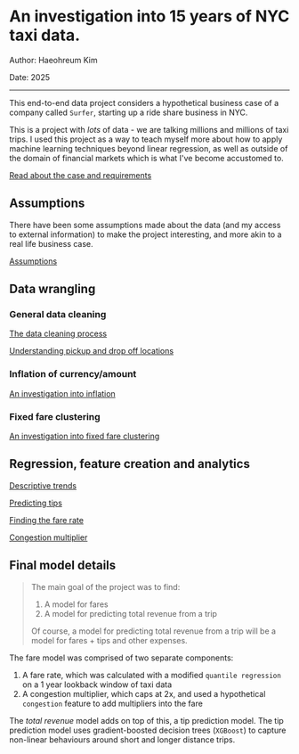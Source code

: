 # An investigation into 15 years of NYC taxi data.

Author: Haeohreum Kim

Date: 2025

---

This end-to-end data project considers a hypothetical business case of a company called `Surfer`, starting up a ride share business in NYC. 

This is a project with *lots* of data - we are talking millions and millions of taxi trips. I used this project as a way to teach myself more about how to apply machine learning techniques beyond linear regression, as well as outside of the domain of financial markets which is what I've become accustomed to.

[Read about the case and requirements](./business_case.md)

## Assumptions

There have been some assumptions made about the data (and my access to external information) to make the project interesting, and more akin to a real life business case.

[Assumptions](./assumptions.md)

## Data wrangling

### General data cleaning
[The data cleaning process](./ds-research/data/research/data_quality.ipynb)

[Understanding pickup and drop off locations](./ds-research/data/research/understanding_locations.ipynb)

### Inflation of currency/amount
[An investigation into inflation](./ds-research/data/research/inflation.ipynb)

### Fixed fare clustering
[An investigation into fixed fare clustering](./ds-research/data/research/fixed_fares.ipynb)

## Regression, feature creation and analytics

[Descriptive trends](./ds-research/research/descriptive_trends.ipynb)

[Predicting tips](./ds-research/research/tips.ipynb)

[Finding the fare rate](./ds-research/research/fare_amount.ipynb)

[Congestion multiplier](./ds-research/research/congestion.ipynb)

## Final model details

> The main goal of the project was to find:
> 1. A model for fares
> 2. A model for predicting total revenue from a trip
>
> Of course, a model for predicting total revenue from a trip will be a model for fares + tips and other expenses.

The fare model was comprised of two separate components:
1. A fare rate, which was calculated with a modified `quantile regression` on a 1 year lookback window of taxi data
2. A congestion multiplier, which caps at 2x, and used a hypothetical `congestion` feature to add multipliers into the fare

The *total revenue* model adds on top of this, a tip prediction model. The tip prediction model uses gradient-boosted decision trees (`XGBoost`) to capture non-linear behaviours around short and longer distance trips. 
